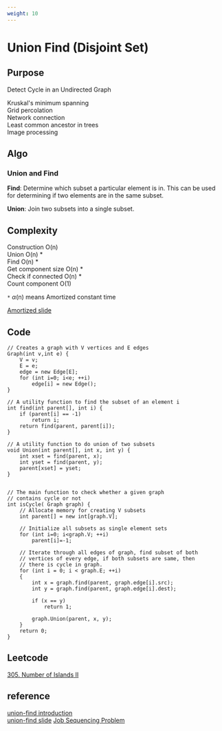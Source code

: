 ```yaml
---
weight: 10
---
```


# Union Find (Disjoint Set)

## Purpose
Detect Cycle in an Undirected Graph  

Kruskal's minimum spanning  
Grid percolation  
Network connection  
Least common ancestor in trees  
Image processing  

## Algo
### Union and Find
**Find**: Determine which subset a particular element is in. This can be used for determining if two elements are in the same subset.

**Union**: Join two subsets into a single subset.

## Complexity
Construction O(n)  
Union O(n) *    
Find O(n) *   
Get component size O(n) *   
Check if connected O(n) *   
Count component O(1)

`*` $\alpha$(n) means Amortized constant time

[Amortized slide](http://research.engineering.nyu.edu/~greg/algorithms/classnotes/applications-amortization.pdf)


## Code
    // Creates a graph with V vertices and E edges 
    Graph(int v,int e) { 
        V = v; 
        E = e; 
        edge = new Edge[E]; 
        for (int i=0; i<e; ++i) 
            edge[i] = new Edge(); 
    } 
  
    // A utility function to find the subset of an element i 
    int find(int parent[], int i) { 
        if (parent[i] == -1) 
            return i; 
        return find(parent, parent[i]); 
    } 
  
    // A utility function to do union of two subsets 
    void Union(int parent[], int x, int y) { 
        int xset = find(parent, x); 
        int yset = find(parent, y); 
        parent[xset] = yset; 
    } 
  
  
    // The main function to check whether a given graph 
    // contains cycle or not 
    int isCycle( Graph graph) { 
        // Allocate memory for creating V subsets 
        int parent[] = new int[graph.V]; 
  
        // Initialize all subsets as single element sets 
        for (int i=0; i<graph.V; ++i) 
            parent[i]=-1; 
  
        // Iterate through all edges of graph, find subset of both 
        // vertices of every edge, if both subsets are same, then 
        // there is cycle in graph. 
        for (int i = 0; i < graph.E; ++i) 
        { 
            int x = graph.find(parent, graph.edge[i].src); 
            int y = graph.find(parent, graph.edge[i].dest); 
  
            if (x == y) 
                return 1; 
  
            graph.Union(parent, x, y); 
        } 
        return 0; 
    } 
    
## Leetcode
[305. Number of Islands II](https://leetcode.com/problems/number-of-islands-ii/)

    
## reference
[union-find introduction](https://www.geeksforgeeks.org/union-find/)  
[union-find slide](http://research.engineering.nyu.edu/~greg/algorithms/classnotes/MST-kruskal.pdf)
[Job Sequencing Problem](https://www.geeksforgeeks.org/job-sequencing-using-disjoint-set-union/)